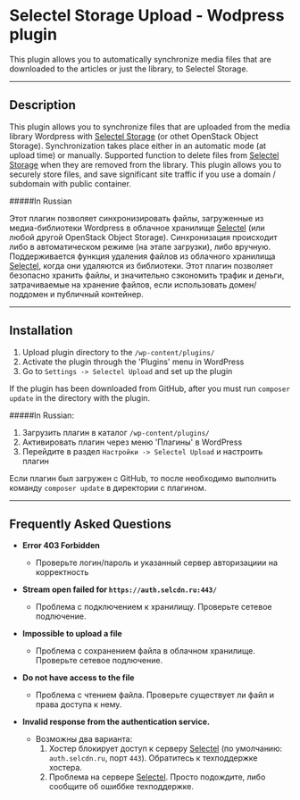 Selectel Storage Upload - Wodpress plugin
=========
This plugin allows you to automatically synchronize media files that are downloaded to the articles or just the library, to Selectel Storage.

----------

## Description
This plugin allows you to synchronize files that are uploaded from the media library Wordpress with [Selectel Storage](http://goo.gl/8Z0q8H) (or othet OpenStack Object Storage). Synchronization takes place either in an automatic mode (at upload time) or manually. Supported function to delete files from [Selectel Storage](http://goo.gl/8Z0q8H) when they are removed from the library.
This plugin allows you to securely store files, and save significant site traffic if you use a domain / subdomain with public container.

#####In Russian

Этот плагин позволяет синхронизировать файлы, загруженные из медиа-библиотеки Wordpress  в облачное хранилище [Selectel](http://goo.gl/8Z0q8H) (или любой другой OpenStack Object Storage). Синхронизация происходит либо в автоматическом режиме (на этапе загрузки), либо вручную. Поддерживается функция удаления файлов из облачного хранилища [Selectel](http://goo.gl/8Z0q8H), когда они удаляются из библиотеки.
Этот плагин позволяет безопасно хранить файлы, и значительно сэкономить трафик и деньги, затрачиваемые на хранение файлов, если использовать домен/поддомен и публичный контейнер.

----------

## Installation

1. Upload plugin directory to the `/wp-content/plugins/`
2. Activate the plugin through the 'Plugins' menu in WordPress
3. Go to `Settings -> Selectel Upload` and set up the plugin

If the plugin has been downloaded from GitHub, after you must run `composer update` in the directory with the plugin.

#####In Russian:
1. Загрузить плагин в каталог `/wp-content/plugins/`
2. Активировать плагин через меню 'Плагины' в WordPress
3. Перейдите в раздел `Настройки -> Selectel Upload` и настроить плагин

Если плагин был загружен с GitHub, то после необходимо выполнить команду `composer update` в директории с плагином.

----------
## Frequently Asked Questions
* **Error 403 Forbidden**
    - Проверьте логин/пароль и указанный сервер авторизациии на корректность

* **Stream open failed for `https://auth.selcdn.ru:443/`**
    - Проблема с подключением к хранилищу.  Проверьте сетевое подлючение.

* **Impossible to upload a file**

    - Проблема с сохранением файла в облачном хранилище. Проверьте сетевое подлючение.

* **Do not have access to the file**

    - Проблема с чтением файла. Проверьте существует ли файл и права доступа к нему.

* **Invalid response from the authentication service.**

    - Возможны два варианта:
        1. Хостер блокирует доступ к серверу [Selectel](http://goo.gl/8Z0q8H) (по умолчанию: `auth.selcdn.ru`, порт `443`). Обратитесь к техподдержке хостера.
        2. Проблема на сервере [Selectel](http://goo.gl/8Z0q8H). Просто подождите, либо сообщите об ошиббке техподдержке.


